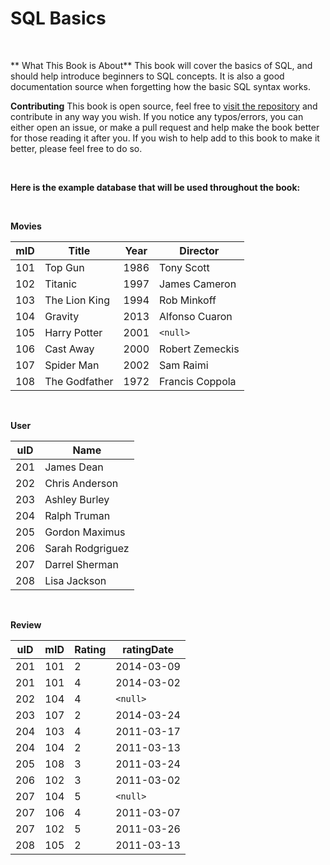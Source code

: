 # SQL Basics

<br>

** What This Book is About**
This book will cover the basics of SQL, and should help introduce beginners to SQL concepts. It is also a good documentation source when forgetting how the basic SQL syntax works.

**Contributing**
This book is open source, feel free to [visit the repository](https://github.com/hgducharme/GitBooks/tree/master/SQLBasics) and contribute in any way you wish. If you notice any typos/errors, you can either open an issue, or make a pull request and help make the book better for those reading it after you. If you wish to help add to this book to make it better, please feel free to do so.

<br>

**Here is the example database that will be used throughout the book:**

<br>

**Movies**

| mID | Title         | Year | Director        |
| --- | ------------- | ---- | --------------- |
| 101 | Top Gun       | 1986 | Tony Scott      |
| 102 | Titanic       | 1997 | James Cameron   |
| 103 | The Lion King | 1994 | Rob Minkoff     |
| 104 | Gravity       | 2013 | Alfonso Cuaron  |
| 105 | Harry Potter  | 2001 | `<null>`        |
| 106 | Cast Away     | 2000 | Robert Zemeckis |
| 107 | Spider Man    | 2002 | Sam Raimi       |
| 108 | The Godfather | 1972 | Francis Coppola |

<br>

**User**

| uID | Name             |
| --- | ---------------- |
| 201 | James Dean       |
| 202 | Chris Anderson   |
| 203 | Ashley Burley    |
| 204 | Ralph Truman     |
| 205 | Gordon Maximus   |
| 206 | Sarah Rodgriguez |
| 207 | Darrel Sherman   |
| 208 | Lisa Jackson     |

<br>

**Review**

| uID | mID | Rating | ratingDate |
| --- | --- | ------ | ---------- |
| 201 | 101 | 2      | 2014-03-09 |
| 201 | 101 | 4      | 2014-03-02 |
| 202 | 104 | 4      | `<null>`   |
| 203 | 107 | 2      | 2014-03-24 |
| 204 | 103 | 4      | 2011-03-17 |
| 204 | 104 | 2      | 2011-03-13 |
| 205 | 108 | 3      | 2011-03-24 |
| 206 | 102 | 3      | 2011-03-02 |
| 207 | 104 | 5      | `<null>`   |
| 207 | 106 | 4      | 2011-03-07 |
| 207 | 102 | 5      | 2011-03-26 |
| 208 | 105 | 2      | 2011-03-13 |
